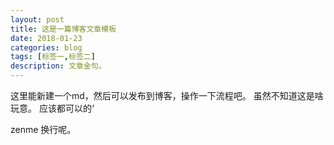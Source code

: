```yaml
---
layout: post
title: 这是一篇博客文章模板
date: 2018-01-23
categories: blog
tags: [标签一,标签二]
description: 文章金句。
---
```




这里能新建一个md，然后可以发布到博客，操作一下流程吧。
虽然不知道这是啥玩意。
应该都可以的‘


zenme 换行呢。